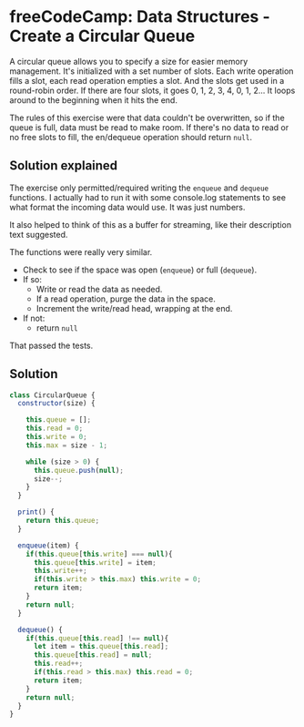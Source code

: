 # freeCodeCamp: Data Structures - Create a Circular Queue

A circular queue allows you to specify a size for easier memory management. It's initialized with a set number of slots. Each write operation fills a slot, each read operation empties a slot. And the slots get used in a round-robin order. If there are four slots, it goes 0, 1, 2, 3, 4, 0, 1, 2... It loops around to the beginning when it hits the end.

The rules of this exercise were that data couldn't be overwritten, so if the queue is full, data must be read to make room. If there's no data to read or no free slots to fill, the en/dequeue operation should return `null`.

## Solution explained

The exercise only permitted/required writing the `enqueue` and `dequeue` functions. I actually had to run it with some console.log statements to see what format the incoming data would use. It was just numbers.

It also helped to think of this as a buffer for streaming, like their description text suggested.

The functions were really very similar. 
 - Check to see if the space was open (`enqueue`) or full (`dequeue`).
 - If so: 
   - Write or read the data as needed.
   - If a read operation, purge the data in the space.
   - Increment the write/read head, wrapping at the end.
 - If not:
   - return `null`

That passed the tests.

## Solution
```javascript
class CircularQueue {
  constructor(size) {

    this.queue = [];
    this.read = 0;
    this.write = 0;
    this.max = size - 1;

    while (size > 0) {
      this.queue.push(null);
      size--;
    }
  }

  print() {
    return this.queue;
  }

  enqueue(item) {
    if(this.queue[this.write] === null){
      this.queue[this.write] = item;
      this.write++;
      if(this.write > this.max) this.write = 0;
      return item;
    }
    return null;
  }

  dequeue() {
    if(this.queue[this.read] !== null){
      let item = this.queue[this.read];
      this.queue[this.read] = null;
      this.read++;
      if(this.read > this.max) this.read = 0;
      return item;
    }
    return null;
  }
}
```